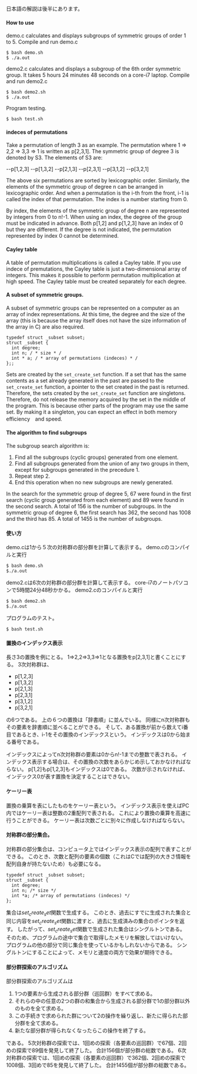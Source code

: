 日本語の解説は後半にあります。

#### How to use

demo.c calculates and displays subgroups of symmetric groups of order 1 to 5.
Compile and run demo.c

~~~
$ bash demo.sh
$ ./a.out
~~~

demo2.c calculates and displays a subgroup of the 6th order symmetric group.
It takes 5 hours 24 minutes 48 seconds on a core-i7 laptop.
Compile and run demo2.c

~~~
$ bash demo2.sh
$ ./a.out
~~~

Program testing.

~~~
$ bash test.sh
~~~

#### indeces of permutations

Take a permutation of length 3 as an example.
The permutation where 1 => 2,2 => 3,3 => 1 is written as p[2,3,1].
The symmetric group of degree 3 is denoted by S3.
The elements of S3 are:

--p[1,2,3]
--p[1,3,2]
--p[2,1,3]
--p[2,3,1]
--p[3,1,2]
--p[3,2,1]

The above six permutations are sorted by lexicographic order.
Similarly, the elements of the symmetric group of degree n can be arranged in lexicographic order.
And when a permutation is the i-th from the front, i-1 is called the index of that permutation.
The index is a number starting from 0.

By index, the elements of the symmetric group of degree n are represented by integers from 0 to n!-1.
When using an index, the degree of the group must be indicated in advance.
Both p[1,2] and p[1,2,3] have an index of 0 but they are different.
If the degree is not indicated, the permutation represented by index 0 cannot be determined.

#### Cayley table

A table of permutation multiplications is called a Cayley table.
If you use indece of premutations, the Cayley table is just a two-dimensional array of integers.
This makes it possible to perform permutation multiplication at high speed.
The Cayley table must be created separately for each degree.

#### A subset of symmetric groups.

A subset of symmetric groups can be represented on a computer as an array of index representations.
At this time, the degree and the size of the array (this is because the array itself does not have the size information of the array in C) are also required.

~~~
typedef struct _subset subset;
struct _subset {
  int degree;
  int n; / * size * /
  int * a; / * array of permutations (indeces) * /
};;
~~~

Sets are created by the `set_create_set` function.
If a set that has the same contents as a set already generated in the past are passed to the `set_create_set` function, a pointer to the set created in the past is returned.
Therefore, the sets created by the `set_create_set` function are singletons.
Therefore, do not release the memory acquired by the set in the middle of the program.
This is because other parts of the program may use the same set.
By making it a singleton, you can expect an effect in both memory efficiency　and speed.

#### The algorithm to find subgroups

The subgroup search algorithm is:

1. Find all the subgroups (cyclic groups) generated from one element.
2. Find all subgroups generated from the union of any two groups in them, except for subgroups generated in the precedure 1.
3. Repeat step 2.
4. End this operation when no new subgroups are newly generated.

In the search for the symmetric group of degree 5, 67 were found in the first search (cyclic group generated from each element) and 89 were found in the second search.
A total of 156 is the number of subgroups.
In the symmetric group of degree 6, the first search has 362, the second has 1008 and the third has 85.
A total of 1455 is the number of subgroups.

#### 使い方

demo.cは1から５次の対称群の部分群を計算して表示する。
demo.cのコンパイルと実行

~~~
$ bash demo.sh
$./a.out
~~~

demo2.cは6次の対称群の部分群を計算して表示する。
core-i7のノートパソコンで5時間24分48秒かかる。
demo2.cのコンパイルと実行

~~~
$ bash demo2.sh
$./a.out
~~~

プログラムのテスト。

~~~
$ bash test.sh
~~~

#### 置換のインデックス表示

長さ3の置換を例にとる。
1=>2,2=>3,3=>1となる置換をp[2,3,1]と書くことにする。
3次対称群は、

- p[1,2,3]
- p[1,3,2]
- p[2,1,3]
- p[2,3,1]
- p[3,1,2]
- p[3,2,1]

の6つである。
上の６つの置換は「辞書順」に並んでいる。
同様にn次対称群もその要素を辞書順に並べることができる。
そして、ある置換が前から数えてi番目であるとき、i-1をその置換のインデックスという。
インデックスは0から始まる番号である。

インデックスによってn次対称群の要素は0からn!-1までの整数で表される。
インデックス表示する場合は、その置換の次数をあらかじめ示しておかなければならない。
p[1,2]もp[1,2,3]もインデックスは0である。
次数が示されなければ、インデックス0が表す置換を決定することはできない。

#### ケーリー表

置換の乗算を表にしたものをケーリー表という。
インデックス表示を使えばPC内ではケーリー表は整数の2重配列で表される。
これにより置換の乗算を高速に行うことができる。
ケーリー表は次数ごとに別々に作成しなければならない。

#### 対称群の部分集合。

対称群の部分集合は、コンピュータ上ではインデックス表示の配列で表すことができる。
このとき、次数と配列の要素の個数（これはCでは配列の大きさ情報を配列自身が持たないため）も必要になる。

~~~
typedef struct _subset subset;
struct _subset {
  int degree;
  int n; /* size */
  int *a; /* array of permutations (indeces) */
};
~~~

集合は$set_create_set$関数で生成する。
このとき、過去にすでに生成された集合と同じ内容を$set_create_set$関数に渡すと、過去に生成済みの集合のポインタを返す。
したがって、$set_create_set$関数で生成された集合はシングルトンである。
そのため、プログラムの途中で集合で取得したメモリを解放してはいけない。
プログラムの他の部分で同じ集合を使っているかもしれないからである。
シングルトンにすることによって、メモリと速度の両方で効果が期待できる。

#### 部分群探索のアルゴリズム

部分群探索のアルゴリズムは

1. 1つの要素から生成される部分群（巡回群）をすべて求める。
2. それらの中の任意の2つの群の和集合から生成される部分群で1の部分群以外のものを全て求める。
3. この手続きで求められた群について2の操作を繰り返し、新たに得られた部分群を全て求める。
4. 新たな部分群が得られなくなったらこの操作を終了する。

である。
5次対称群の探索では、1回めの探索（各要素の巡回群）で67個、2回めの探索で89個を発見して終了した。
合計156個が部分群の総数である。
6次対称群の探索では、1回めの探索（各要素の巡回群）で362個、2回めの探索で1008個、3回めで85を発見して終了した。
合計1455個が部分群の総数である。
